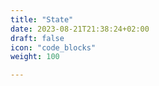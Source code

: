 ```yaml
---
title: "State"
date: 2023-08-21T21:38:24+02:00
draft: false
icon: "code_blocks"
weight: 100

---
```


